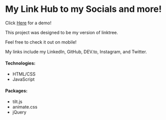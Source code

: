 # My Link Hub to my Socials and more!

Click [Here](https://joshdaos.github.io/jd-linkhub/) for a demo!

This project was designed to be my version of linktree.

Feel free to check it out on mobile!

My links include my LinkedIn, GitHub, DEV.to, Instagram, and Twitter.

#### Technologies:
- HTML/CSS
- JavaScript

#### Packages:
- tilt.js
- animate.css
- jQuery
